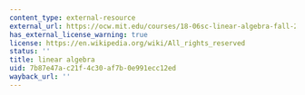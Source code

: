 ```yaml
---
content_type: external-resource
external_url: https://ocw.mit.edu/courses/18-06sc-linear-algebra-fall-2011/
has_external_license_warning: true
license: https://en.wikipedia.org/wiki/All_rights_reserved
status: ''
title: linear algebra
uid: 7b87e47a-c21f-4c30-af7b-0e991ecc12ed
wayback_url: ''
---
```

